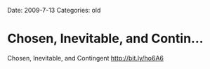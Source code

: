 Date: 2009-7-13
Categories: old

# Chosen, Inevitable, and Contin...

Chosen, Inevitable, and Contingent <a href="http://bit.ly/ho6A6" rel="nofollow">http://bit.ly/ho6A6</a>
